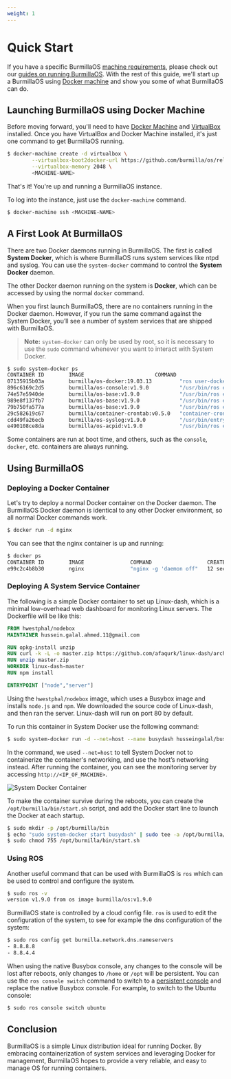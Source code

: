```yaml
---
weight: 1
---
```

# Quick Start

If you have a specific BurmillaOS [machine requirements](/#hardware-requirements), please check out our [guides on running BurmillaOS](/docs/installation). With the rest of this guide, we'll start up a BurmillaOS using [Docker machine](/docs/installation/workstation/docker-machine/) and show you some of what BurmillaOS can do.

## Launching BurmillaOS using Docker Machine

Before moving forward, you'll need to have [Docker Machine](https://docs.docker.com/machine/) and [VirtualBox](https://www.virtualbox.org/wiki/Downloads) installed. Once you have VirtualBox and Docker Machine installed, it's just one command to get BurmillaOS running.

```bash
$ docker-machine create -d virtualbox \
        --virtualbox-boot2docker-url https://github.com/burmilla/os/releases/download/<version>/burmillaos.iso \
        --virtualbox-memory 2048 \
        <MACHINE-NAME>
```

That's it! You're up and running a BurmillaOS instance.

To log into the instance, just use the `docker-machine` command.

```bash
$ docker-machine ssh <MACHINE-NAME>
```

## A First Look At BurmillaOS

There are two Docker daemons running in BurmillaOS. The first is called **System Docker**, which is where BurmillaOS runs system services like ntpd and syslog. You can use the `system-docker` command to control the **System Docker** daemon.

The other Docker daemon running on the system is **Docker**, which can be accessed by using the normal `docker` command.

When you first launch BurmillaOS, there are no containers running in the Docker daemon. However, if you run the same command against the System Docker, you’ll see a number of system services that are shipped with BurmillaOS.

> **Note:** `system-docker` can only be used by root, so it is necessary to use the `sudo` command whenever you want to interact with System Docker.

```bash
$ sudo system-docker ps
CONTAINER ID        IMAGE                       COMMAND                  CREATED             STATUS              PORTS               NAMES
07135915b03a        burmilla/os-docker:19.03.13         "ros user-docker"        15 hours ago        Up 15 hours                             docker
896c6169c2d5        burmilla/os-console:v1.9.0          "/usr/bin/ros entr..."   41 hours ago        Up 24 hours                             console
74e57e5940de        burmilla/os-base:v1.9.0             "/usr/bin/ros entr..."   41 hours ago        Up 24 hours                             ntp
989e8f137fb7        burmilla/os-base:v1.9.0             "/usr/bin/ros entr..."   41 hours ago        Up 24 hours                             network
79b750fa577a        burmilla/os-base:v1.9.0             "/usr/bin/ros entr..."   41 hours ago        Up 24 hours                             udev
29c582619c67        burmilla/container-crontab:v0.5.0   "container-crontab"      41 hours ago        Up 24 hours                             system-cron
cdd49fa26ecb        burmilla/os-syslog:v1.9.0           "/usr/bin/entrypoi..."   41 hours ago        Up 24 hours                             syslog
e490108ce8da        burmilla/os-acpid:v1.9.0            "/usr/bin/ros entr..."   41 hours ago        Up 24 hours                             acpid
```

Some containers are run at boot time, and others, such as the `console`, `docker`, etc. containers are always running.

## Using BurmillaOS

### Deploying a Docker Container

Let's try to deploy a normal Docker container on the Docker daemon.  The BurmillaOS Docker daemon is identical to any other Docker environment, so all normal Docker commands work.

```bash
$ docker run -d nginx
```

You can see that the nginx container is up and running:

```bash
$ docker ps
CONTAINER ID        IMAGE               COMMAND                  CREATED             STATUS              PORTS               NAMES
e99c2c4b8b30        nginx               "nginx -g 'daemon off"   12 seconds ago      Up 11 seconds       80/tcp, 443/tcp     drunk_ptolemy
```

### Deploying A System Service Container

The following is a simple Docker container to set up Linux-dash, which is a minimal low-overhead web dashboard for monitoring Linux servers. The Dockerfile will be like this:

```Dockerfile
FROM hwestphal/nodebox
MAINTAINER hussein.galal.ahmed.11@gmail.com

RUN opkg-install unzip
RUN curl -k -L -o master.zip https://github.com/afaqurk/linux-dash/archive/master.zip
RUN unzip master.zip
WORKDIR linux-dash-master
RUN npm install

ENTRYPOINT ["node","server"]
```

Using the `hwestphal/nodebox` image, which uses a Busybox image and installs `node.js` and `npm`. We downloaded the source code of Linux-dash, and then ran the server. Linux-dash will run on port 80 by default.

To run this container in System Docker use the following command:

```bash
$ sudo system-docker run -d --net=host --name busydash husseingalal/busydash
```
In the command, we used `--net=host` to tell System Docker not to containerize the container's networking, and use the host’s networking instead. After running the container, you can see the monitoring server by accessing `http://<IP_OF_MACHINE>`.

![System Docker Container](/docs/images/busydash.png)


To make the container survive during the reboots, you can create the `/opt/burmilla/bin/start.sh` script, and add the Docker start line to launch the Docker at each startup.

```bash
$ sudo mkdir -p /opt/burmilla/bin
$ echo "sudo system-docker start busydash" | sudo tee -a /opt/burmilla/bin/start.sh
$ sudo chmod 755 /opt/burmilla/bin/start.sh
```

### Using ROS

Another useful command that can be used with BurmillaOS is `ros` which can be used to control and configure the system.

```bash
$ sudo ros -v
version v1.9.0 from os image burmilla/os:v1.9.0
```

BurmillaOS state is controlled by a cloud config file. `ros` is used to edit the configuration of the system, to see for example the dns configuration of the system:

```bash
$ sudo ros config get burmilla.network.dns.nameservers
- 8.8.8.8
- 8.8.4.4
```


When using the native Busybox console, any changes to the console will be lost after reboots, only changes to `/home` or `/opt` will be persistent. You can use the `ros console switch` command to switch to a [persistent console](/docs/installation/custom-builds/custom-console/#console-persistence) and replace the native Busybox console. For example, to switch to the Ubuntu console:

```bash
$ sudo ros console switch ubuntu
```

## Conclusion

BurmillaOS is a simple Linux distribution ideal for running Docker.  By embracing containerization of system services and leveraging Docker for management, BurmillaOS hopes to provide a very reliable, and easy to manage OS for running containers.
